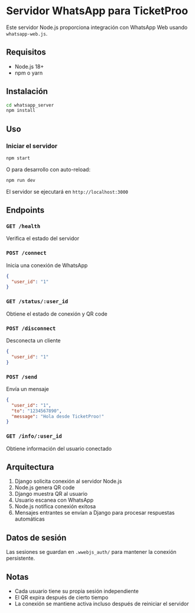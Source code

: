 # Servidor WhatsApp para TicketProo

Este servidor Node.js proporciona integración con WhatsApp Web usando `whatsapp-web.js`.

## Requisitos

- Node.js 18+ 
- npm o yarn

## Instalación

```bash
cd whatsapp_server
npm install
```

## Uso

### Iniciar el servidor

```bash
npm start
```

O para desarrollo con auto-reload:

```bash
npm run dev
```

El servidor se ejecutará en `http://localhost:3000`

## Endpoints

### `GET /health`
Verifica el estado del servidor

### `POST /connect`
Inicia una conexión de WhatsApp
```json
{
  "user_id": "1"
}
```

### `GET /status/:user_id`
Obtiene el estado de conexión y QR code

### `POST /disconnect`
Desconecta un cliente
```json
{
  "user_id": "1"
}
```

### `POST /send`
Envía un mensaje
```json
{
  "user_id": "1",
  "to": "1234567890",
  "message": "Hola desde TicketProo!"
}
```

### `GET /info/:user_id`
Obtiene información del usuario conectado

## Arquitectura

1. Django solicita conexión al servidor Node.js
2. Node.js genera QR code
3. Django muestra QR al usuario
4. Usuario escanea con WhatsApp
5. Node.js notifica conexión exitosa
6. Mensajes entrantes se envían a Django para procesar respuestas automáticas

## Datos de sesión

Las sesiones se guardan en `.wwebjs_auth/` para mantener la conexión persistente.

## Notas

- Cada usuario tiene su propia sesión independiente
- El QR expira después de cierto tiempo
- La conexión se mantiene activa incluso después de reiniciar el servidor
